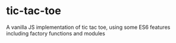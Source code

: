 # tic-tac-toe
A vanilla JS implementation of tic tac toe, using some ES6 features including factory functions and modules
